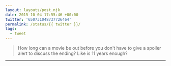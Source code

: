 ```yaml
---
layout: layouts/post.njk
date: 2015-10-04 17:55:46 +00:00
twitter: '650731048737726464'
permalink: /status/{{ twitter }}/
tags: 
  - tweet
---
```


> How long can a movie be out before you don't have to give a spoiler alert to discuss the ending? Like is 11 years enough?

---
